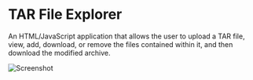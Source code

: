 TAR File Explorer
=================

An HTML/JavaScript application that allows the user to upload a TAR file, view, add, download, or remove the files contained within it, and then download the modified archive.

![Screenshot](/Screenshot.png "Screenshot")